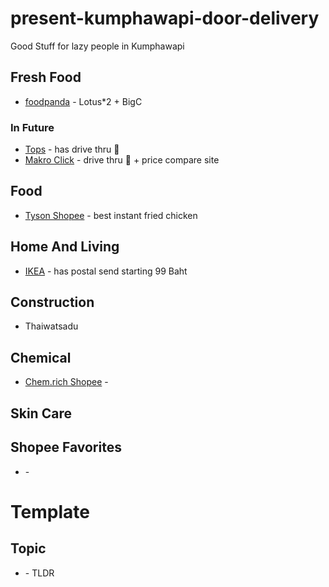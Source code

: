 # present-kumphawapi-door-delivery
Good Stuff for lazy people in Kumphawapi

## Fresh Food
- [foodpanda](https://www.foodpanda.co.th/shop) - Lotus*2 + BigC

### In Future
- [Tops](https://www.tops.co.th/th/) - has drive thru 🚗
- [Makro Click](https://www.makroclick.com/th) - drive thru 🚗 + price compare site

## Food
- [Tyson Shopee](https://shopee.co.th/tyson?categoryId=100629&entryPoint=cart&itemId=13432987487) - best instant fried chicken

## Home And Living
- [IKEA](https://www.ikea.com/th/th/) - has postal send starting 99 Baht

## Construction
 - Thaiwatsadu

## Chemical
- [Chem.rich Shopee](https://shopee.co.th/chem.rich?categoryId=100636&itemId=10570378945) - 

## Skin Care



## Shopee Favorites
- []() - 


# Template
## Topic
- [](link) - TLDR
